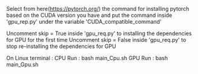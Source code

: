 Select from here(https://pytorch.org/) the command for installing pytorch based on the CUDA version you have and put the command inside 'gpu_rep.py' under the variable 'CUDA_compatible_command'

Uncomment skip = True inside 'gpu_req.py' to installing the dependencies for GPU for the first time
Uncomment skip = False inside 'gpu_req.py' to stop re-installing the dependencies for GPU

On Linux terminal :
    CPU Run : bash main_Cpu.sh
    GPU Run : bash main_Gpu.sh


